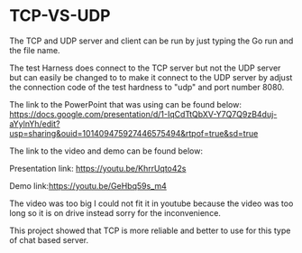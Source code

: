 # TCP-VS-UDP

The TCP and UDP server and client can be run by just typing the Go run and the file name.

The test Harness does connect to the TCP server but not the UDP server but can easily be changed to to make it connect to the UDP server by adjust the connection code of the test hardness to "udp" and port number 8080.


The link to the PowerPoint that was using can be found below:
https://docs.google.com/presentation/d/1-IqCdTtQbXV-Y7Q7Q9zB4duj-aYylnYh/edit?usp=sharing&ouid=101409475927446575494&rtpof=true&sd=true 

The link to the video and demo can be found below:

Presentation link: https://youtu.be/KhrrUqto42s

Demo link:https://youtu.be/GeHbq59s_m4 

The video was too big I could not fit it in youtube because the video was too long so it is on drive instead sorry for the inconvenience.


This project showed that TCP is more reliable and better to use for this type of chat based server.
